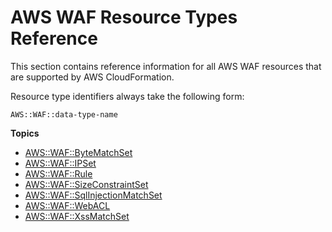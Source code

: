 # AWS WAF Resource Types Reference<a name="cfn-reference-waf"></a>

This section contains reference information for all AWS WAF resources that are supported by AWS CloudFormation\.

Resource type identifiers always take the following form:

```
AWS::WAF::data-type-name
```

**Topics**
+ [AWS::WAF::ByteMatchSet](aws-resource-waf-bytematchset.md)
+ [AWS::WAF::IPSet](aws-resource-waf-ipset.md)
+ [AWS::WAF::Rule](aws-resource-waf-rule.md)
+ [AWS::WAF::SizeConstraintSet](aws-resource-waf-sizeconstraintset.md)
+ [AWS::WAF::SqlInjectionMatchSet](aws-resource-waf-sqlinjectionmatchset.md)
+ [AWS::WAF::WebACL](aws-resource-waf-webacl.md)
+ [AWS::WAF::XssMatchSet](aws-resource-waf-xssmatchset.md)